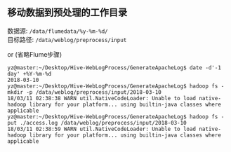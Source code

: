 ## 移动数据到预处理的工作目录

数据源: `/data/flumedata/%y-%m-%d/`  
目标路径: `/data/weblog/preprocess/input`  

or (省略Flume步骤)
```
yz@master:~/Desktop/Hive-WebLogProcess/GenerateApacheLog$ date -d'-1 day' +%Y-%m-%d
2018-03-10
yz@master:~/Desktop/Hive-WebLogProcess/GenerateApacheLog$ hadoop fs -mkdir -p /data/weblog/preprocess/input/2018-03-10
18/03/11 02:38:38 WARN util.NativeCodeLoader: Unable to load native-hadoop library for your platform... using builtin-java classes where applicable
yz@master:~/Desktop/Hive-WebLogProcess/GenerateApacheLog$ hadoop fs -put ./access.log /data/weblog/preprocess/input/2018-03-10
18/03/11 02:38:59 WARN util.NativeCodeLoader: Unable to load native-hadoop library for your platform... using builtin-java classes where applicable
```
